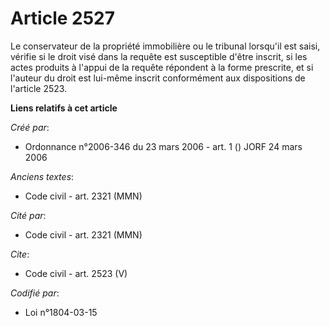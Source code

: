 # Article 2527

Le conservateur de la propriété immobilière ou le tribunal lorsqu'il est saisi, vérifie si le droit visé dans la requête est
susceptible d'être inscrit, si les actes produits à l'appui de la requête répondent à la forme prescrite, et si l'auteur du
droit est lui-même inscrit conformément aux dispositions de l'article 2523.

**Liens relatifs à cet article**

_Créé par_:

  - Ordonnance n°2006-346 du 23 mars 2006 - art. 1 () JORF 24 mars 2006

_Anciens textes_:

  - Code civil - art. 2321 (MMN)

_Cité par_:

  - Code civil - art. 2321 (MMN)

_Cite_:

  - Code civil - art. 2523 (V)

_Codifié par_:

  - Loi n°1804-03-15
